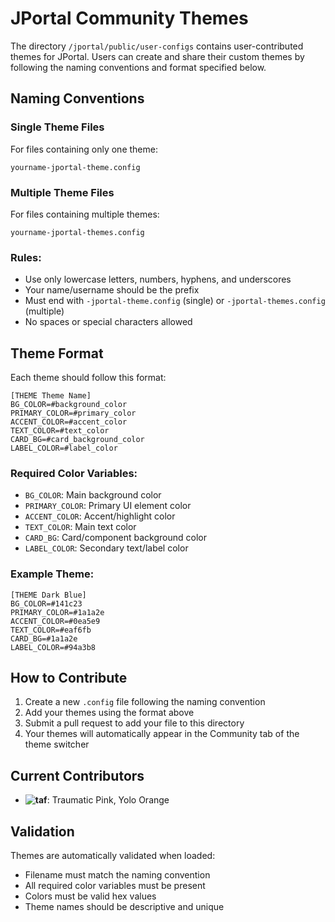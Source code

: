 # JPortal Community Themes

The directory `/jportal/public/user-configs` contains user-contributed themes for JPortal. Users can create and share their custom themes by following the naming conventions and format specified below.

## Naming Conventions

### Single Theme Files

For files containing only one theme:

```
yourname-jportal-theme.config
```

### Multiple Theme Files

For files containing multiple themes:

```
yourname-jportal-themes.config
```

### Rules:

- Use only lowercase letters, numbers, hyphens, and underscores
- Your name/username should be the prefix
- Must end with `-jportal-theme.config` (single) or `-jportal-themes.config` (multiple)
- No spaces or special characters allowed

## Theme Format

Each theme should follow this format:

```
[THEME Theme Name]
BG_COLOR=#background_color
PRIMARY_COLOR=#primary_color
ACCENT_COLOR=#accent_color
TEXT_COLOR=#text_color
CARD_BG=#card_background_color
LABEL_COLOR=#label_color
```

### Required Color Variables:

- `BG_COLOR`: Main background color
- `PRIMARY_COLOR`: Primary UI element color
- `ACCENT_COLOR`: Accent/highlight color
- `TEXT_COLOR`: Main text color
- `CARD_BG`: Card/component background color
- `LABEL_COLOR`: Secondary text/label color

### Example Theme:

```
[THEME Dark Blue]
BG_COLOR=#141c23
PRIMARY_COLOR=#1a1a2e
ACCENT_COLOR=#0ea5e9
TEXT_COLOR=#eaf6fb
CARD_BG=#1a1a2e
LABEL_COLOR=#94a3b8
```

## How to Contribute

1. Create a new `.config` file following the naming convention
2. Add your themes using the format above
3. Submit a pull request to add your file to this directory
4. Your themes will automatically appear in the Community tab of the theme switcher

## Current Contributors

- **![taf](https://github.com/tashifkhan)**: Traumatic Pink, Yolo Orange

## Validation

Themes are automatically validated when loaded:

- Filename must match the naming convention
- All required color variables must be present
- Colors must be valid hex values
- Theme names should be descriptive and unique
